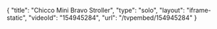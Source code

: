 {
    "title": "Chicco Mini Bravo Stroller",
    "type": "solo",
    "layout": "iframe-static",
    "videoId": "154945284",
    "url": "\/tvpembed\/154945284"
}